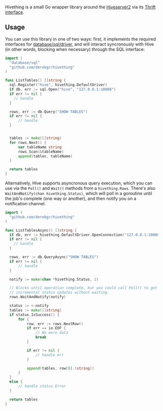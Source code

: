 Hivething is a small Go wrapper library around the [Hiveserver2](https://cwiki.apache.org/confluence/display/Hive/Setting+Up+HiveServer2) via its [Thrift interface](https://cwiki.apache.org/confluence/display/Hive/Setting+Up+HiveServer2).

## Usage

You can use this library in one of two ways: first, it implements the required interfaces for [database/sql/driver](http://golang.org/pkg/database/sql/driver/), and will interact syncronously with Hive (in other words,
blocking when necessary) through the SQL interface:

```go
import (
  "database/sql"
  "github.com/derekgr/hivething"
)

func ListTables() []string {
  sql.Register("hive", hivething.DefaultDriver)
  if db, err := sql.Open("hive", "127.0.0.1:10000")
  if err != nil {
    // handle
  }

  rows, err := db.Query("SHOW TABLES")
  if err != nil {
      // handle
  }


  tables := make([]string)
  for rows.Next() {
      var tableName string
      rows.Scan(&tableName)
      append(tables, tableName)
  }

  return tables
}
```

Alternatively, Hive supports asyncronous query execution, which you can use via the `Poll()` and `Wait()` methods from a `hivething.Rows`. There's
also `WaitAndNotify(chan hivething.Status)`, which will poll in a goroutine until the job's complete (one way or another), and then notify you on
a notification channel.

```go
import (
  "github.com/derekgr/hivething"
)

func ListTablesAsync() []string {
  if db, err := hivething.DefaultDriver.OpenConnection("127.0.0.1:10000")
  if err != nil {
    // handle
  }

  rows, err := db.QueryAsync("SHOW TABLES")
  if err != nil {
      // handle
  }

  notify := make(chan *hivething.Status, 1)

  // Blocks until operation complete, but you could call Poll() to get
  // incremental status updates without waiting.
  rows.WaitAndNotify(notify)

  status := <-notify
  tables := make([]string)
  if status.IsSuccess() {
      for {
          row, err := rows.NextRow()
          if err == io.EOF {
              // No more data
              break
          }

          if err != nil {
              // handle err
          }

          append(tables, row[0].(string))
      }
  }
  else {
      // handle status.Error
  }

  return tables
}
```
